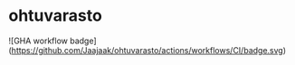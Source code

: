 # ohtuvarasto

![GHA workflow badge] (https://github.com/Jaajaak/ohtuvarasto/actions/workflows/CI/badge.svg)
